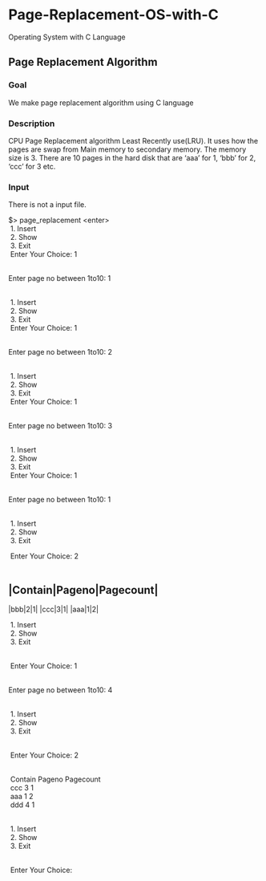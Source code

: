 # Page-Replacement-OS-with-C
Operating System with C Language

**<h2>Page Replacement Algorithm</h2>**
<h3>Goal</h3>
We make page replacement algorithm using C language<br>
<h3>Description</h3>
CPU Page Replacement algorithm Least Recently use(LRU). It uses how the pages are swap from
Main memory to secondary memory. The memory size is 3. There are 10 pages in the hard disk
that are ‘aaa’ for 1, ‘bbb’ for 2, ‘ccc’ for 3 etc.
<h3>Input</h3>
There is not a input file.<br>


$&gt; page_replacement &lt;enter&gt;<br>
 1. Insert<br>
 2. Show<br>
 3. Exit<br>
 Enter Your Choice: 1<br><br>

Enter page no between 1to10: 1<br><br>

 1. Insert<br>
 2. Show<br>
 3. Exit<br>
 Enter Your Choice: 1<br><br>

Enter page no between 1to10: 2<br><br>

 1. Insert<br>
 2. Show<br>
 3. Exit<br>
 Enter Your Choice: 1<br><br>

Enter page no between 1to10: 3<br><br>

 1. Insert<br>
 2. Show<br>
 3. Exit<br>
 Enter Your Choice: 1<br><br>

Enter page no between 1to10: 1<br><br>

 1. Insert<br>
 2. Show<br>
 3. Exit<br>

 Enter Your Choice: 2<br><br>

|Contain|Pageno|Pagecount|
-----------------------
|bbb|2|1|
|ccc|3|1|
|aaa|1|2|

 1. Insert<br>
 2. Show<br>
 3. Exit<br><br>

 Enter Your Choice: 1<br><br>

Enter page no between 1to10: 4<br><br>

 1. Insert<br>
 2. Show<br>
 3. Exit<br><br>

 Enter Your Choice: 2<br><br>

 Contain  Pageno  Pagecount<br>
 ccc      3       1<br>
 aaa      1       2<br>
 ddd      4       1<br><br>

 1. Insert<br>
 2. Show<br>
 3. Exit<br><br>

 Enter Your Choice: 
